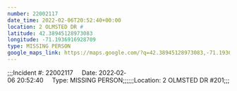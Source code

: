 ```yaml
---
number: 22002117
date_time: 2022-02-06T20:52:40+00:00
location: 2 OLMSTED DR #
latitude: 42.38945128973083
longitude: -71.1936916928709
type: MISSING PERSON
google_maps_link: https://maps.google.com/?q=42.38945128973083,-71.1936916928709
---
```


;;;Incident #: 22002117     Date: 2022‐02‐06 20:52:40     Type: MISSING PERSON;;;;;;Location: 2 OLMSTED DR #201;;;

